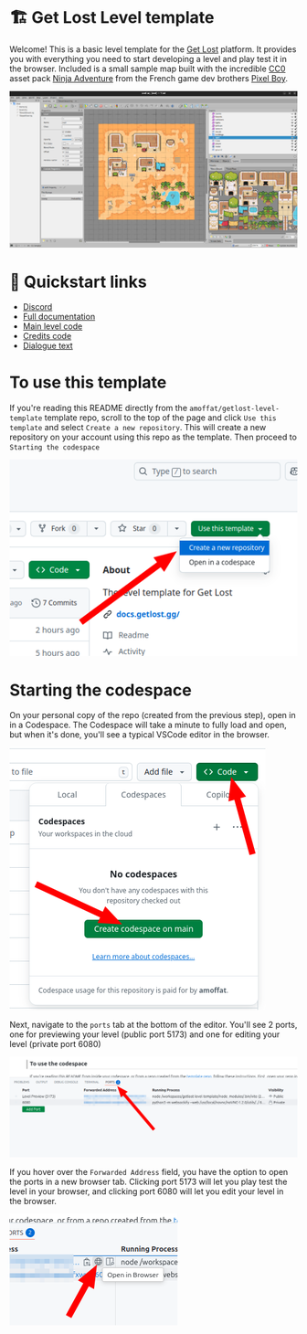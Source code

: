 # 🏗️ Get Lost Level template

Welcome! This is a basic level template for the [Get Lost](https://x.com/GetLostTheGame) platform. It provides you with everything you need to start developing a level and play test it in the browser. Included is a small sample map built with the incredible [CC0](https://creativecommons.org/public-domain/cc0/) asset pack [Ninja Adventure](https://pixel-boy.itch.io/ninja-adventure-asset-pack) from the French game dev brothers [Pixel Boy](https://x.com/2Pblog1).

![Tiled preview](./docs/img/tiled-preview.png)

# 🔗 Quickstart links

- [Discord](https://discord.gg/v4AAezkSEu)
- [Full documentation](https://docs.getlost.gg/latest/)
- [Main level code](./level/code/main.ts)
- [Credits code](./level/code/card.ts)
- [Dialogue text](./level/code/strings.ts)

# To use this template

If you're reading this README directly from the `amoffat/getlost-level-template` template repo, scroll to the top of the page and click `Use this template` and select `Create a new repository`. This will create a new repository on your account using this repo as the template. Then proceed to `Starting the codespace`

![Create codespace](./docs/img/create-codespace.png)

# Starting the codespace

On your personal copy of the repo (created from the previous step), open in in a Codespace. The Codespace will take a minute to fully load and open, but when it's done, you'll see a typical VSCode editor in the browser.

![Open codespace](./docs/img/open-in-codespace.png)

Next, navigate to the `ports` tab at the bottom of the editor. You'll see 2 ports, one for previewing your level (public port 5173) and one for editing your level (private port 6080)

![Ports](./docs/img/ports.png)

If you hover over the `Forwarded Address` field, you have the option to open the ports in a new browser tab. Clicking port 5173 will let you play test the level in your browser, and clicking port 6080 will let you edit your level in the browser.

![Open in Browser](./docs/img/open-browser.png)
